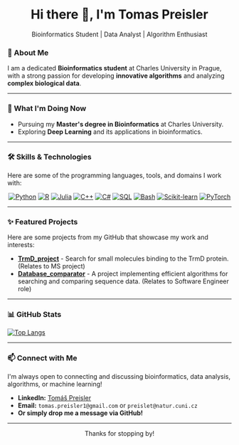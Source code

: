 <h1 align="center">Hi there 👋, I'm Tomas Preisler</h1>

<p align="center">
  Bioinformatics Student | Data Analyst | Algorithm Enthusiast
</p>

### 👋 About Me

I am a dedicated **Bioinformatics student** at Charles University in Prague, with a strong passion for developing **innovative algorithms** and analyzing **complex biological data**.

---

### 🔬 What I'm Doing Now

*   Pursuing my **Master's degree in Bioinformatics** at Charles University.
*   Exploring **Deep Learning** and its applications in bioinformatics.

---

### 🛠️ Skills & Technologies

Here are some of the programming languages, tools, and domains I work with:

<p align="center">
  <a href="https://www.python.org/" target="_blank"><img src="https://img.shields.io/badge/-Python-3776AB?style=for-the-badge&logo=python&logoColor=white" alt="Python"/></a>
  <a href="https://www.r-project.org/" target="_blank"><img src="https://img.shields.io/badge/-R-276DC3?style=for-the-badge&logo=r&logoColor=white" alt="R"/></a>
  <a href="https://julialang.org/" target="_blank"><img src="https://img.shields.io/badge/-Julia-A270BA?style=for-the-badge&logo=julia&logoColor=white" alt="Julia"/></a>
  <a href="https://learn.microsoft.com/en-us/cpp/" target="_blank"><img src="https://img.shields.io/badge/-C%2B%2B-00599C?style=for-the-badge&logo=c%2B%2B&logoColor=white" alt="C++"/></a>
  <a href="https://learn.microsoft.com/en-us/dotnet/csharp/" target="_blank"><img src="https://img.shields.io/badge/-C%23-239120?style=for-the-badge&logo=c-sharp&logoColor=white" alt="C#"/></a>
  <a href="https://dev.mysql.com/" target="_blank"><img src="https://img.shields.io/badge/-SQL-4479A1?style=for-the-badge&logo=mysql&logoColor=white" alt="SQL"/></a>
  <a href="https://www.gnu.org/software/bash/" target="_blank"><img src="https://img.shields.io/badge/-Bash-4EAA25?style=for-the-badge&logo=gnu-bash&logoColor=white" alt="Bash"/></a>
  <a href="https://scikit-learn.org/" target="_blank"><img src="https://img.shields.io/badge/-scikit--learn-F7931E?style=for-the-badge&logo=scikit-learn&logoColor=white" alt="Scikit-learn"/></a>
  <a href="https://pytorch.org/" target="_blank"><img src="https://img.shields.io/badge/-PyTorch-EE4C2C?style=for-the-badge&logo=pytorch&logoColor=white" alt="PyTorch"/></a>
</p>

---

### ✨ Featured Projects

Here are some projects from my GitHub that showcase my work and interests:

*   [**TrmD_project**](https://github.com/preislet/TrmD_project) - Search for small molecules binding to the TrmD protein. (Relates to MS project)
*   [**Database_comparator**](https://github.com/preislet/Database_comparator) - A project implementing efficient algorithms for searching and comparing sequence data. (Relates to Software Engineer role)
---

### 📊 GitHub Stats
[![Top Langs](https://github-readme-stats.vercel.app/api/top-langs/?username=preislet&layout=compact&theme=radical)](https://github.com/anuraghazra/github-readme-stats)

---

### 📫 Connect with Me

I'm always open to connecting and discussing bioinformatics, data analysis, algorithms, or machine learning!

*   **LinkedIn:** [Tomáš Preisler](https://www.linkedin.com/in/tomas-preisler-698ba1316)
*   **Email:** `tomas.preisler1@gmail.com` or `preislet@natur.cuni.cz`
*   **Or simply drop me a message via GitHub!**

---

<p align="center">Thanks for stopping by!</p>

